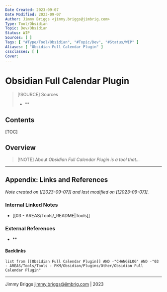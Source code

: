 ```yaml
---
Date Created: 2023-09-07
Date Modified: 2023-09-07
Author: Jimmy Briggs <jimmy.briggs@jimbrig.com>
Type: Tool/Obsidian
Topic: Dev/Obsidian
Status: WIP
Sources: [ ]
Tags: [ "#Type/Tool/Obsidian", "#Topic/Dev", "#Status/WIP" ]
Aliases: [ "Obsidian Full Calendar Plugin" ]
cssclasses: [ ]
Cover:
---
```


# Obsidian Full Calendar Plugin

> [!SOURCE] Sources
> - **

## Contents

[TOC]

## Overview

> [!NOTE] About
> *Obsidian Full Calendar Plugin is a tool that...*

***

## Appendix: Links and References

*Note created on [[2023-09-07]] and last modified on [[2023-09-07]].*

### Internal Linked Notes

- [[03 - AREAS/Tools/_README|Tools]]

### External References

- **

#### Backlinks

```dataview
list from [[Obsidian Full Calendar Plugin]] AND -"CHANGELOG" AND -"03 - AREAS/Tools/Tools - PKM/Obsidian/Plugins/Other/Obsidian Full Calendar Plugin"
```


***

Jimmy Briggs <jimmy.briggs@jimbrig.com> | 2023


